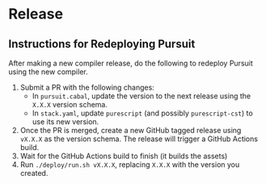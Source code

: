 # Release

## Instructions for Redeploying Pursuit

After making a new compiler release, do the following to redeploy Pursuit using the new compiler.

1. Submit a PR with the following changes:
    - In `pursuit.cabal`, update the version to the next release using the `X.X.X` version schema.
    - In `stack.yaml`, update `purescript` (and possibly `purescript-cst`) to use its new version.
1. Once the PR is merged, create a new GitHub tagged release using `vX.X.X` as the version schema. The release will trigger a GitHub Actions build.
1. Wait for the GitHub Actions build to finish (it builds the assets)
1. Run `./deploy/run.sh vX.X.X`, replacing `X.X.X` with the version you created.
